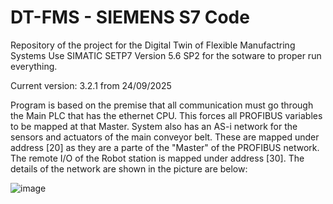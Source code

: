# DT-FMS - SIEMENS S7 Code

Repository of the project for the Digital Twin of Flexible Manufactring Systems
Use SIMATIC SETP7 Version 5.6 SP2 for the sotware to proper run everything.

Current version: 3.2.1 from 24/09/2025

Program is based on the premise that all communication must go through the Main PLC that has the ethernet CPU. This forces all PROFIBUS variables to be mapped at that Master. System also has an AS-i network for the sensors and actuators of the main conveyor belt. These are mapped under address [20] as they are a parte of the "Master" of the PROFIBUS network. The remote I/O of the Robot station is mapped under address [30]. The details of the network are shown in the picture are below:

![image](https://github.com/user-attachments/assets/5e69164c-aa29-4623-8116-65cf2ca5179e)

